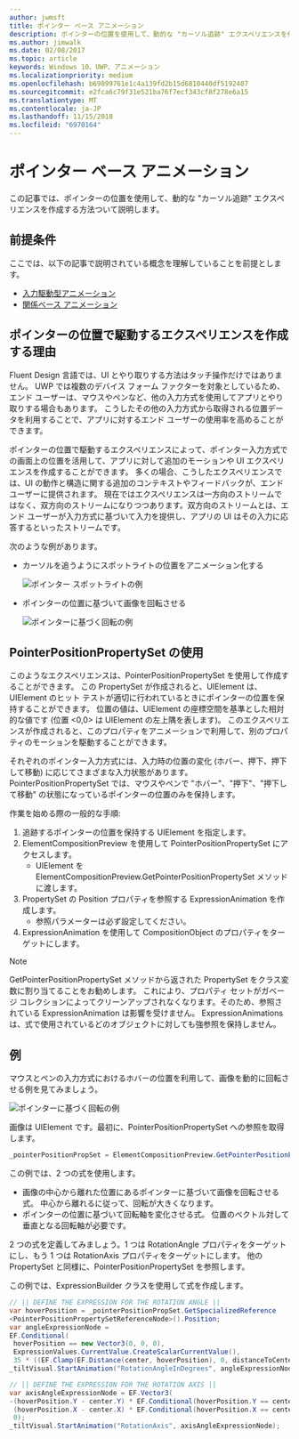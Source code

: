 ```yaml
---
author: jwmsft
title: ポインター ベース アニメーション
description: ポインターの位置を使用して、動的な "カーソル追跡" エクスペリエンスを作成する方法ついて説明します。
ms.author: jimwalk
ms.date: 02/08/2017
ms.topic: article
keywords: Windows 10、UWP、アニメーション
ms.localizationpriority: medium
ms.openlocfilehash: b69899761e1c4a139fd2b15d6810440df5192487
ms.sourcegitcommit: e2fca6c79f31e521ba76f7ecf343cf8f278e6a15
ms.translationtype: MT
ms.contentlocale: ja-JP
ms.lasthandoff: 11/15/2018
ms.locfileid: "6970164"
---
```

# <a name="pointer-based-animations"></a>ポインター ベース アニメーション

この記事では、ポインターの位置を使用して、動的な "カーソル追跡" エクスペリエンスを作成する方法ついて説明します。

## <a name="prerequisites"></a>前提条件

ここでは、以下の記事で説明されている概念を理解していることを前提とします。

- [入力駆動型アニメーション](input-driven-animations.md)
- [関係ベース アニメーション](relation-animations.md)

## <a name="why-create-pointer-position-driven-experiences"></a>ポインターの位置で駆動するエクスペリエンスを作成する理由

Fluent Design 言語では、UI とやり取りする方法はタッチ操作だけではありません。 UWP では複数のデバイス フォーム ファクターを対象としているため、エンド ユーザーは、マウスやペンなど、他の入力方式を使用してアプリとやり取りする場合もあります。 こうしたその他の入力方式から取得される位置データを利用することで、アプリに対するエンド ユーザーの使用率を高めることができます。

ポインターの位置で駆動するエクスペリエンスによって、ポインター入力方式での画面上の位置を活用して、アプリに対して追加のモーションや UI エクスペリエンスを作成することができます。 多くの場合、こうしたエクスペリエンスでは、UI の動作と構造に関する追加のコンテキストやフィードバックが、エンド ユーザーに提供されます。 現在ではエクスペリエンスは一方向のストリームではなく、双方向のストリームになりつつあります。双方向のストリームとは、エンド ユーザーが入力方式に基づいて入力を提供し、アプリの UI はその入力に応答するといったストリームです。

次のような例があります。

- カーソルを追うようにスポットライトの位置をアニメーション化する

    ![ポインター スポットライトの例](images/animation/spotlight-reveal.gif)

- ポインターの位置に基づいて画像を回転させる

    ![ポインターに基づく回転の例](images/animation/pointer-rotate.gif)

## <a name="using-pointerpositionpropertyset"></a>PointerPositionPropertySet の使用

このようなエクスペリエンスは、PointerPositionPropertySet を使用して作成することができます。 この PropertySet が作成されると、UIElement は、UIElement のヒット テストが適切に行われているときにポインターの位置を保持することができます。 位置の値は、UIElement の座標空間を基準とした相対的な値です (位置 <0,0> は UIElement の左上隅を表します)。 このエクスペリエンスが作成されると、このプロパティをアニメーションで利用して、別のプロパティのモーションを駆動することができます。

それぞれのポインター入力方式には、入力時の位置の変化 (ホバー、押下、押下して移動) に応じてさまざまな入力状態があります。 PointerPositionPropertySet では、マウスやペンで "ホバー"、"押下"、"押下して移動" の状態になっているポインターの位置のみを保持します。

作業を始める際の一般的な手順:

1. 追跡するポインターの位置を保持する UIElement を指定します。
1. ElementCompositionPreview を使用して PointerPositionPropertySet にアクセスします。
    - UIElement を ElementCompositionPreview.GetPointerPositionPropertySet メソッドに渡します。
1. PropertySet の Position プロパティを参照する ExpressionAnimation を作成します。
    - 参照パラメーターは必ず設定してください。
1. ExpressionAnimation を使用して CompositionObject のプロパティをターゲットにします。

> [!NOTE]
> GetPointerPositionPropertySet メソッドから返された PropertySet をクラス変数に割り当てることをお勧めします。 これにより、プロパティ セットがガベージ コレクションによってクリーンアップされなくなります。そのため、参照されている ExpressionAnimation は影響を受けません。 ExpressionAnimations は、式で使用されているどのオブジェクトに対しても強参照を保持しません。

## <a name="example"></a>例

マウスとペンの入力方式におけるホバーの位置を利用して、画像を動的に回転させる例を見てみましょう。

![ポインターに基づく回転の例](images/animation/pointer-rotate.gif)

画像は UIElement です。最初に、PointerPositionPropertySet への参照を取得します。

```csharp
_pointerPositionPropSet = ElementCompositionPreview.GetPointerPositionPropertySet(UIElement element);
```

この例では、2 つの式を使用します。

- 画像の中心から離れた位置にあるポインターに基づいて画像を回転させる式。 中心から離れるに従って、回転が大きくなります。
- ポインターの位置に基づいて回転軸を変化させる式。 位置のベクトル対して垂直となる回転軸が必要です。

2 つの式を定義してみましょう。1 つは RotationAngle プロパティをターゲットにし、もう 1 つは RotationAxis プロパティをターゲットにします。 他の PropertySet と同様に、PointerPositionPropertySet を参照します。

この例では、ExpressionBuilder クラスを使用して式を作成します。

```csharp
// || DEFINE THE EXPRESSION FOR THE ROTATION ANGLE ||
var hoverPosition = _pointerPositionPropSet.GetSpecializedReference
<PointerPositionPropertySetReferenceNode>().Position;
var angleExpressionNode =
EF.Conditional(
 hoverPosition == new Vector3(0, 0, 0),
 ExpressionValues.CurrentValue.CreateScalarCurrentValue(),
 35 * ((EF.Clamp(EF.Distance(center, hoverPosition), 0, distanceToCenter) % distanceToCenter) / distanceToCenter));
_tiltVisual.StartAnimation("RotationAngleInDegrees", angleExpressionNode);

// || DEFINE THE EXPRESSION FOR THE ROTATION AXIS ||
var axisAngleExpressionNode = EF.Vector3(
-(hoverPosition.Y - center.Y) * EF.Conditional(hoverPosition.Y == center.Y, 0, 1),
 (hoverPosition.X - center.X) * EF.Conditional(hoverPosition.X == center.X, 0, 1),
 0);
_tiltVisual.StartAnimation("RotationAxis", axisAngleExpressionNode);
```